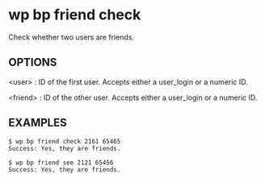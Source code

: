 #	wp bp friend check

Check whether two users are friends.

## OPTIONS

&lt;user&gt;
: ID of the first user. Accepts either a user_login or a numeric ID.

&lt;friend&gt;
: ID of the other user. Accepts either a user_login or a numeric ID.

## EXAMPLES

    $ wp bp friend check 2161 65465
    Success: Yes, they are friends.

    $ wp bp friend see 2121 65456
    Success: Yes, they are friends.
